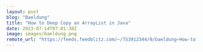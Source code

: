 ```yaml
---
layout: post
blog: "Baeldung"
title: "How to Deep Copy an ArrayList in Java"
date: 2023-07-14T07:01:38Z
image: images/baeldung.png
remote_url: "https://feeds.feedblitz.com/~/753912344/0/baeldung~How-to-Deep-Copy-an-ArrayList-in-Java"
---
```

